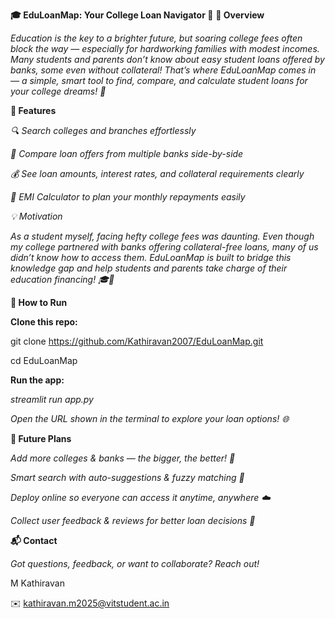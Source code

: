 **🎓 EduLoanMap: Your College Loan Navigator 🚀**
**🌟 Overview**

*Education is the key to a brighter future, but soaring college fees often block the way — especially for hardworking families with modest incomes. Many students and parents don’t know about easy student loans offered by banks, some even without collateral! That’s where EduLoanMap comes in — a simple, smart tool to find, compare, and calculate student loans for your college dreams! 🎯*

**🚀 Features**

*🔍 Search colleges and branches effortlessly*

*🏦 Compare loan offers from multiple banks side-by-side*

*💰 See loan amounts, interest rates, and collateral requirements clearly*

*🧮 EMI Calculator to plan your monthly repayments easily*

*💡 Motivation*

*As a student myself, facing hefty college fees was daunting. Even though my college partnered with banks offering collateral-free loans, many of us didn’t know how to access them. EduLoanMap is built to bridge this knowledge gap and help students and parents take charge of their education financing! 🎓💪*

**🏃 How to Run**

**Clone this repo:**

git clone https://github.com/Kathiravan2007/EduLoanMap.git

cd EduLoanMap

**Run the app:**

*streamlit run app.py*

*Open the URL shown in the terminal to explore your loan options! 🌐*

**🌈 Future Plans**

*Add more colleges & banks — the bigger, the better! 🏫*

*Smart search with auto-suggestions & fuzzy matching 🤖*

*Deploy online so everyone can access it anytime, anywhere ☁️*

*Collect user feedback & reviews for better loan decisions 📢*

**📬 Contact**

*Got questions, feedback, or want to collaborate? Reach out!*

M Kathiravan

✉️ kathiravan.m2025@vitstudent.ac.in


